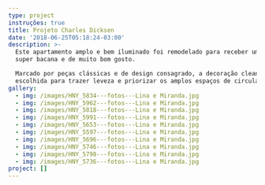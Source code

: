 ```yaml
---
type: project
instruções: true
title: Projeto Charles Dicksen
date: '2018-06-25T05:18:24-03:00'
description: >-
  Este apartamento amplo e bem iluminado foi remodelado para receber uma família
  super bacana e de muito bom gosto.

  Marcado por peças clássicas e de design consagrado, a decoração clean foi
  escolhida para trazer leveza e priorizar os amplos espaços de circulação.  
gallery:
  - img: /images/HNY_5834---fotos---Lina e Miranda.jpg
  - img: /images/HNY_5962---fotos---Lina e Miranda.jpg
  - img: /images/HNY_5818---fotos---Lina e Miranda.jpg
  - img: /images/HNY_5991---fotos---Lina e Miranda.jpg
  - img: /images/HNY_5653---fotos---Lina e Miranda.jpg
  - img: /images/HNY_5597---fotos---Lina e Miranda.jpg
  - img: /images/HNY_5696---fotos---Lina e Miranda.jpg
  - img: /images/HNY_5746---fotos---Lina e Miranda.jpg
  - img: /images/HNY_5798---fotos---Lina e Miranda.jpg
  - img: /images/HNY_5736---fotos---Lina e Miranda.jpg
project: []
---
```


